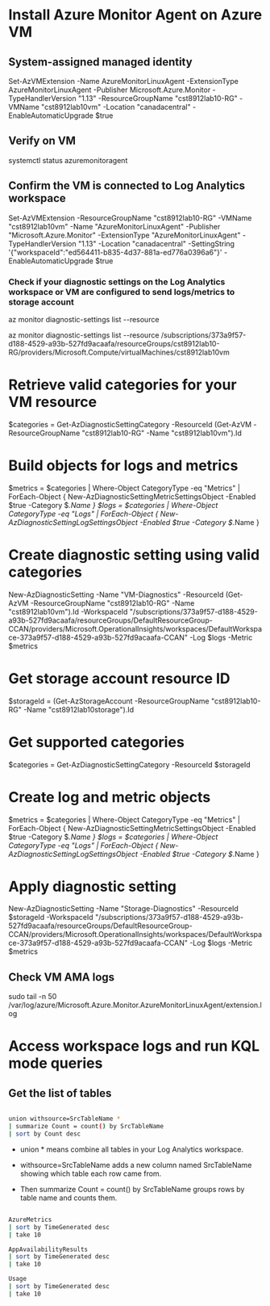 # Install Azure Monitor Agent on Azure VM

## System-assigned managed identity

Set-AzVMExtension -Name AzureMonitorLinuxAgent -ExtensionType AzureMonitorLinuxAgent -Publisher Microsoft.Azure.Monitor -TypeHandlerVersion "1.13" -ResourceGroupName "cst8912lab10-RG" -VMName "cst8912lab10vm" -Location "canadacentral" -EnableAutomaticUpgrade $true

## Verify on VM

systemctl status azuremonitoragent

## Confirm the VM is connected to Log Analytics workspace

Set-AzVMExtension -ResourceGroupName "cst8912lab10-RG" -VMName "cst8912lab10vm" -Name "AzureMonitorLinuxAgent" -Publisher "Microsoft.Azure.Monitor" -ExtensionType "AzureMonitorLinuxAgent" -TypeHandlerVersion "1.13" -Location "canadacentral" -SettingString '{"workspaceId":"ed564411-b835-4d37-881a-ed776a0396a6"}'  -EnableAutomaticUpgrade $true


### Check if your diagnostic settings on the Log Analytics workspace or VM are configured to send logs/metrics to storage account

az monitor diagnostic-settings list --resource <VM-resource-id>

az monitor diagnostic-settings list --resource /subscriptions/373a9f57-d188-4529-a93b-527fd9acaafa/resourceGroups/cst8912lab10-RG/providers/Microsoft.Compute/virtualMachines/cst8912lab10vm
 
 

# Retrieve valid categories for your VM resource
$categories = Get-AzDiagnosticSettingCategory -ResourceId (Get-AzVM -ResourceGroupName "cst8912lab10-RG" -Name "cst8912lab10vm").Id

# Build objects for logs and metrics
$metrics = $categories | Where-Object CategoryType -eq "Metrics" | ForEach-Object { New-AzDiagnosticSettingMetricSettingsObject -Enabled $true -Category $_.Name }
$logs    = $categories | Where-Object CategoryType -eq "Logs"    | ForEach-Object { New-AzDiagnosticSettingLogSettingsObject -Enabled $true -Category $_.Name }

# Create diagnostic setting using valid categories
New-AzDiagnosticSetting -Name "VM-Diagnostics" -ResourceId (Get-AzVM -ResourceGroupName "cst8912lab10-RG" -Name "cst8912lab10vm").Id -WorkspaceId "/subscriptions/373a9f57-d188-4529-a93b-527fd9acaafa/resourceGroups/DefaultResourceGroup-CCAN/providers/Microsoft.OperationalInsights/workspaces/DefaultWorkspace-373a9f57-d188-4529-a93b-527fd9acaafa-CCAN" -Log $logs -Metric $metrics


# Get storage account resource ID
$storageId = (Get-AzStorageAccount -ResourceGroupName "cst8912lab10-RG" -Name "cst8912lab10storage").Id

# Get supported categories
$categories = Get-AzDiagnosticSettingCategory -ResourceId $storageId

# Create log and metric objects
$metrics = $categories | Where-Object CategoryType -eq "Metrics" | ForEach-Object { New-AzDiagnosticSettingMetricSettingsObject -Enabled $true -Category $_.Name }
$logs    = $categories | Where-Object CategoryType -eq "Logs"    | ForEach-Object { New-AzDiagnosticSettingLogSettingsObject -Enabled $true -Category $_.Name }

# Apply diagnostic setting
New-AzDiagnosticSetting -Name "Storage-Diagnostics" -ResourceId $storageId -WorkspaceId "/subscriptions/373a9f57-d188-4529-a93b-527fd9acaafa/resourceGroups/DefaultResourceGroup-CCAN/providers/Microsoft.OperationalInsights/workspaces/DefaultWorkspace-373a9f57-d188-4529-a93b-527fd9acaafa-CCAN" -Log $logs -Metric $metrics

## Check VM AMA logs
sudo tail -n 50 /var/log/azure/Microsoft.Azure.Monitor.AzureMonitorLinuxAgent/extension.log

# Access workspace logs and run KQL mode queries

## Get the list of tables

```bash

union withsource=SrcTableName *
| summarize Count = count() by SrcTableName
| sort by Count desc

```

- union * means combine all tables in your Log Analytics workspace.

- withsource=SrcTableName adds a new column named SrcTableName showing which table each row came from.

- Then summarize Count = count() by SrcTableName groups rows by table name and counts them.

```bash

AzureMetrics
| sort by TimeGenerated desc
| take 10

AppAvailabilityResults
| sort by TimeGenerated desc
| take 10

Usage
| sort by TimeGenerated desc
| take 10

```



